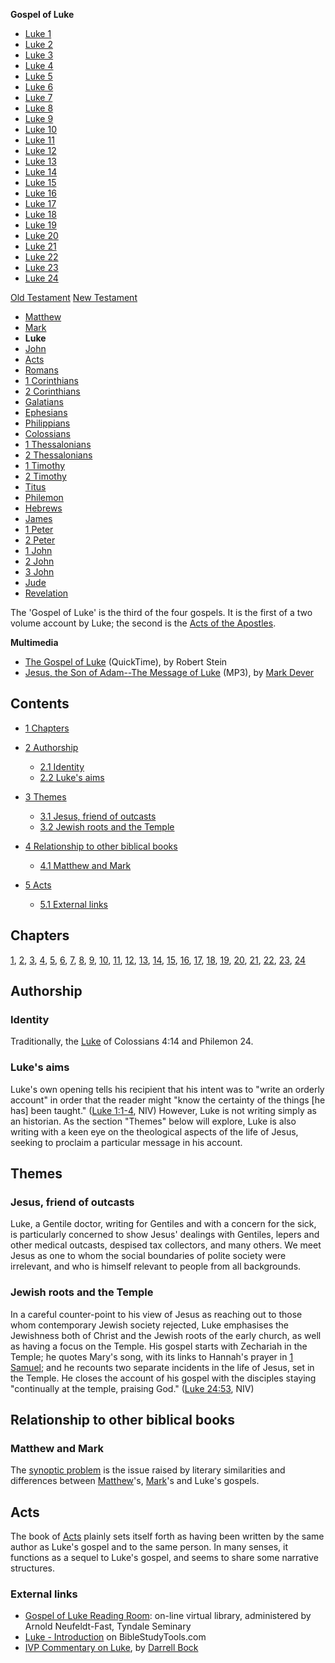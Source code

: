 **Gospel of Luke**
-   [Luke 1](Luke_1 "Luke 1")
-   [Luke 2](Luke_2 "Luke 2")
-   [Luke 3](Luke_3 "Luke 3")
-   [Luke 4](Luke_4 "Luke 4")
-   [Luke 5](Luke_5 "Luke 5")
-   [Luke 6](Luke_6 "Luke 6")
-   [Luke 7](Luke_7 "Luke 7")
-   [Luke 8](Luke_8 "Luke 8")
-   [Luke 9](Luke_9 "Luke 9")
-   [Luke 10](Luke_10 "Luke 10")
-   [Luke 11](Luke_11 "Luke 11")
-   [Luke 12](Luke_12 "Luke 12")
-   [Luke 13](Luke_13 "Luke 13")
-   [Luke 14](Luke_14 "Luke 14")
-   [Luke 15](Luke_15 "Luke 15")
-   [Luke 16](Luke_16 "Luke 16")
-   [Luke 17](Luke_17 "Luke 17")
-   [Luke 18](Luke_18 "Luke 18")
-   [Luke 19](Luke_19 "Luke 19")
-   [Luke 20](Luke_20 "Luke 20")
-   [Luke 21](Luke_21 "Luke 21")
-   [Luke 22](Luke_22 "Luke 22")
-   [Luke 23](Luke_23 "Luke 23")
-   [Luke 24](Luke_24 "Luke 24")

[Old Testament](Old_Testament "Old Testament")
[New Testament](New_Testament "New Testament")
-   [Matthew](Gospel_of_Matthew "Gospel of Matthew")
-   [Mark](Gospel_of_Mark "Gospel of Mark")
-   **Luke**
-   [John](Gospel_of_John "Gospel of John")
-   [Acts](Acts_of_the_Apostles "Acts of the Apostles")
-   [Romans](Epistle_to_the_Romans "Epistle to the Romans")
-   [1 Corinthians](First_Epistle_to_the_Corinthians "First Epistle to the Corinthians")
-   [2 Corinthians](Second_Epistle_to_the_Corinthians "Second Epistle to the Corinthians")
-   [Galatians](Epistle_to_the_Galatians "Epistle to the Galatians")
-   [Ephesians](Epistle_to_the_Ephesians "Epistle to the Ephesians")
-   [Philippians](Epistle_to_the_Philippians "Epistle to the Philippians")
-   [Colossians](Epistle_to_the_Colossians "Epistle to the Colossians")
-   [1 Thessalonians](First_Epistle_to_the_Thessalonians "First Epistle to the Thessalonians")
-   [2 Thessalonians](Second_Epistle_to_the_Thessalonians "Second Epistle to the Thessalonians")
-   [1 Timothy](First_Epistle_to_Timothy "First Epistle to Timothy")
-   [2 Timothy](Second_Epistle_to_Timothy "Second Epistle to Timothy")
-   [Titus](Epistle_to_Titus "Epistle to Titus")
-   [Philemon](Epistle_to_Philemon "Epistle to Philemon")
-   [Hebrews](Epistle_to_the_Hebrews "Epistle to the Hebrews")
-   [James](Epistle_of_James "Epistle of James")
-   [1 Peter](First_Epistle_of_Peter "First Epistle of Peter")
-   [2 Peter](Second_Epistle_of_Peter "Second Epistle of Peter")
-   [1 John](First_Epistle_of_John "First Epistle of John")
-   [2 John](Second_Epistle_of_John "Second Epistle of John")
-   [3 John](Third_Epistle_of_John "Third Epistle of John")
-   [Jude](Epistle_of_Jude "Epistle of Jude")
-   [Revelation](Book_of_Revelation "Book of Revelation")

The 'Gospel of Luke' is the third of the four gospels. It is the
first of a two volume account by Luke; the second is the
[Acts of the Apostles](Acts_of_the_Apostles "Acts of the Apostles").

**Multimedia**

-   [The Gospel of Luke](http://biblicaltraining.org/audio/NT501/nt_stein_09.mov)
    (QuickTime), by Robert Stein
-   [Jesus, the Son of Adam--The Message of Luke](http://dl.salemweb.net/?mg=F11ABA59-5769-47BE-BCB0-55BF0CF23EB7)
    (MP3), by [Mark Dever](Mark_Dever "Mark Dever")

## Contents

-   [1 Chapters](#Chapters)
-   [2 Authorship](#Authorship)
    -   [2.1 Identity](#Identity)
    -   [2.2 Luke's aims](#Luke.27s_aims)

-   [3 Themes](#Themes)
    -   [3.1 Jesus, friend of outcasts](#Jesus.2C_friend_of_outcasts)
    -   [3.2 Jewish roots and the Temple](#Jewish_roots_and_the_Temple)

-   [4 Relationship to other biblical books](#Relationship_to_other_biblical_books)
    -   [4.1 Matthew and Mark](#Matthew_and_Mark)

-   [5 Acts](#Acts)
    -   [5.1 External links](#External_links)


## Chapters

[1](Luke_1 "Luke 1"), [2](Luke_2 "Luke 2"), [3](Luke_3 "Luke 3"),
[4](Luke_4 "Luke 4"), [5](Luke_5 "Luke 5"), [6](Luke_6 "Luke 6"),
[7](Luke_7 "Luke 7"), [8](Luke_8 "Luke 8"), [9](Luke_9 "Luke 9"),
[10](Luke_10 "Luke 10"), [11](Luke_11 "Luke 11"),
[12](Luke_12 "Luke 12"), [13](Luke_13 "Luke 13"),
[14](Luke_14 "Luke 14"), [15](Luke_15 "Luke 15"),
[16](Luke_16 "Luke 16"), [17](Luke_17 "Luke 17"),
[18](Luke_18 "Luke 18"), [19](Luke_19 "Luke 19"),
[20](Luke_20 "Luke 20"), [21](Luke_21 "Luke 21"),
[22](Luke_22 "Luke 22"), [23](Luke_23 "Luke 23"),
[24](Luke_24 "Luke 24")

## Authorship

### Identity

Traditionally, the [Luke](Luke "Luke") of Colossians 4:14 and
Philemon 24.

### Luke's aims

Luke's own opening tells his recipient that his intent was to
"write an orderly account" in order that the reader might "know the
certainty of the things [he has] been taught."
([Luke 1:1-4](http://bible.gospelcom.net/passage/?search=luke%201:1-4&version=31),
NIV) However, Luke is not writing simply as an historian. As the
section "Themes" below will explore, Luke is also writing with a
keen eye on the theological aspects of the life of Jesus, seeking
to proclaim a particular message in his account.

## Themes

### Jesus, friend of outcasts

Luke, a Gentile doctor, writing for Gentiles and with a concern for
the sick, is particularly concerned to show Jesus' dealings with
Gentiles, lepers and other medical outcasts, despised tax
collectors, and many others. We meet Jesus as one to whom the
social boundaries of polite society were irrelevant, and who is
himself relevant to people from all backgrounds.

### Jewish roots and the Temple

In a careful counter-point to his view of Jesus as reaching out to
those whom contemporary Jewish society rejected, Luke emphasises
the Jewishness both of Christ and the Jewish roots of the early
church, as well as having a focus on the Temple. His gospel starts
with Zechariah in the Temple; he quotes Mary's song, with its links
to Hannah's prayer in
[1 Samuel](Books_of_Samuel "Books of Samuel"); and he recounts two
separate incidents in the life of Jesus, set in the Temple. He
closes the account of his gospel with the disciples staying
"continually at the temple, praising God."
([Luke 24:53](http://bible.gospelcom.net/passage/?search=luke%2024:53&version=31),
NIV)

## Relationship to other biblical books

### Matthew and Mark

The [synoptic problem](Synoptic_problem "Synoptic problem") is the
issue raised by literary similarities and differences between
[Matthew](Gospel_of_Matthew "Gospel of Matthew")'s,
[Mark](Gospel_of_Mark "Gospel of Mark")'s and Luke's gospels.

## Acts

The book of [Acts](Acts_of_the_Apostles "Acts of the Apostles")
plainly sets itself forth as having been written by the same author
as Luke's gospel and to the same person. In many senses, it
functions as a sequel to Luke's gospel, and seems to share some
narrative structures.

### External links

-   [Gospel of Luke Reading Room](http://www.tyndale.ca/seminary/mtsmodular/reading-rooms/newt/luke):
    on-line virtual library, administered by Arnold Neufeldt-Fast,
    Tyndale Seminary
-   [Luke - Introduction](http://www.biblestudytools.com/commentaries/scofield-reference-notes/luke/luke-introduction.html)
    on BibleStudyTools.com
-   [IVP Commentary on Luke](http://www.biblegateway.com/resources/commentaries/index.php?action=getBookSections&cid=3&source=),
    by [Darrell Bock](Darrell_Bock "Darrell Bock")



